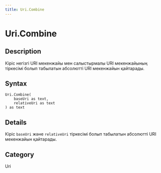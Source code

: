 ```yaml
---
title: Uri.Combine
---
```


# Uri.Combine


## Description

Кіріс негізгі URI мекенжайы мен салыстырмалы URI мекенжайының тіркесімі болып табылатын абсолютті URI мекенжайын қайтарады.


## Syntax

```powerquery
Uri.Combine(
    baseUri as text,
    relativeUri as text
) as text
```


## Details

Кіріс <code>baseUri</code> және <code>relativeUri</code> тіркесімі болып табылатын абсолютті URI мекенжайын қайтарады.



## Category
Uri
